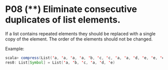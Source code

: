 # P08 (\*\*) Eliminate consecutive duplicates of list elements.

If a list contains repeated elements they should be replaced with a single copy of the element. The order of the elements should not be changed.

Example:
``` scala
scala> compress(List('a, 'a, 'a, 'a, 'b, 'c, 'c, 'a, 'a, 'd, 'e, 'e, 'e, 'e))
res0: List[Symbol] = List('a, 'b, 'c, 'a, 'd, 'e)
```